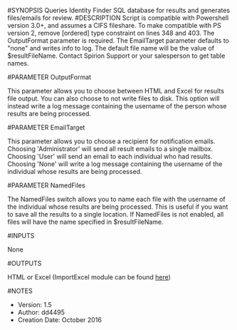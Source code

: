 
#SYNOPSIS
  Queries Identity Finder SQL database for results and  generates files/emails for review.
#DESCRIPTION
  Script is compatible with Powershell version 3.0+, and assumes a CIFS fileshare.
  To make compatible with PS version 2, remove [ordered] type constraint on lines 348 and 403.
  The OutputFormat parameter is required.
  The EmailTarget parameter defaults to "none" and writes info to log.
  The default file name will be the value of $resultFileName.
  Contact Spirion Support or your salesperson to get table names.

#PARAMETER OutputFormat

  This parameter allows you to choose between HTML and Excel for results file output. 
  You can also choose to not write files to disk. This option will instead write a log
  message containing the username of the person whose results are being processed. 

#PARAMETER EmailTarget

  This parameter allows you to choose a recipient for notification emails. 
  Choosing 'Administrator' will send all result emails to a single mailbox.
  Choosing 'User' will send an email to each individual who had results.
  Choosing 'None' will write a log message containing the username of the individual 
  whose results are being processed.

#PARAMETER NamedFiles

  The NamedFiles switch allows you to name each file with the username of the 
  individual whose results are being processed. This is useful if you want to 
  save all the results to a single location. If NamedFiles is not enabled, 
  all files will have the name specified in $resultFileName.

#INPUTS

  None

#OUTPUTS

  HTML or Excel (ImportExcel module can be found [here](https://github.com/dfinke/ImportExcel))

#NOTES

  - Version:        1.5
  - Author:         dd4495 
  - Creation Date:  October 2016
